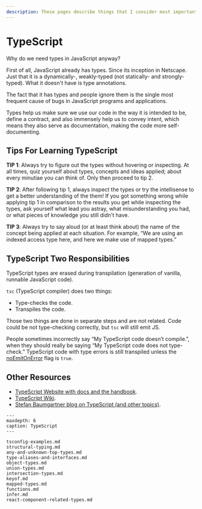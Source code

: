 ```yaml
---
description: These pages describe things that I consider most important, hard or tricky in TypeScript and type systems in general.
---
```


# TypeScript

Why do we need types in JavaScript anyway?

First of all, JavaScript already has types. Since its inception in Netscape.
Just that it is a dynamically-, weakly-typed (not statically- and strongly-typed).
What it doesn't have is type annotations.

The fact that it has types and people ignore them is the single most frequent cause of bugs in JavaScript programs and applications.

Types help us make sure we use our code in the way it is intended to be, define a contract, and also immensely help us to convey intent, which means they also serve as documentation, making the code more self-documenting.

## Tips For Learning TypeScript

**TIP 1**: Always try to figure out the types without hovering or inspecting.
At all times, quiz yourself about types, concepts and ideas applied; about every minutiae you can think of.
Only then proceed to tip 2.

**TIP 2**: After following tip 1, always inspect the types or try the intellisense to get a better understanding of the them!
If you got something wrong while applying tip 1 in comparison to the results you get while inspecting the types, ask yourself what lead you astray, what misunderstanding you had, or what pieces of knowledge you still didn't have.

**TIP 3**: Always try to say aloud (or at least think about) the name of the concept being applied at each situation.
For example, “We are using an indexed access type here, and here we make use of mapped types.”

## TypeScript Two Responsibilities

TypeScript types are erased during transpilation (generation of vanilla, runnable JavaScript code).

`tsc` (TypeScript compiler) does two things:

- Type-checks the code.
- Transpiles the code.

Those two things are done in separate steps and are not related.
Code could be not type-checking correctly, but `tsc` will still emit JS.

People sometimes incorrectly say “My TypeScript code doesn’t compile.”, when they should really be saying “My TypeScript code does not type-check.”
TypeScript code with type errors is still transpiled unless the [noEmitOnError](https://www.typescriptlang.org/tsconfig#noEmitOnError) flag is `true`.

## Other Resources

- [TypeScript Website with docs and the handbook](https://www.typescriptlang.org/).
- [TypeScript Wiki](https://github.com/microsoft/TypeScript/wiki).
- [Stefan Baumgartner blog on TypeScript (and other topics)](https://fettblog.eu/).

```{toctree}
---
maxdepth: 6
caption: TypeScript
---

tsconfig-examples.md
structural-typing.md
any-and-unknown-top-types.md
type-aliases-and-interfaces.md
object-types.md
union-types.md
intersection-types.md
keyof.md
mapped-types.md
functions.md
infer.md
react-component-related-types.md
```
